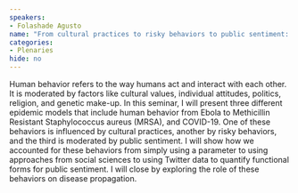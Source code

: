 ```yaml
---
speakers:
- Folashade Agusto
name: "From cultural practices to risky behaviors to public sentiment: Modeling human behavior and disease transmission"
categories:
- Plenaries
hide: no
---
```


Human behavior refers to the way humans act and interact with each other. It is moderated by factors like cultural values, individual attitudes, politics, religion, and genetic make-up. In this seminar, I will present three different epidemic models that include human behavior from Ebola to Methicillin Resistant Staphylococcus aureus (MRSA), and COVID-19. One of these behaviors is influenced by cultural practices, another by risky behaviors, and the third is moderated by public sentiment. I will show how we accounted for these behaviors from simply using a parameter to using approaches from social sciences to using Twitter data to quantify functional forms for public sentiment. I will close by exploring the role of these behaviors on disease propagation.
